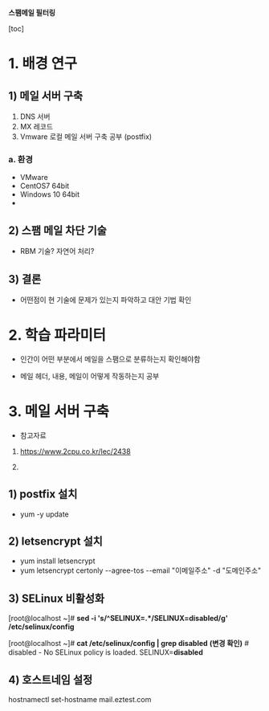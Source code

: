 **스팸메일 필터링**

[toc]

# 1. 배경 연구

## 1) 메일 서버 구축

1. DNS 서버
2. MX 레코드
3. Vmware 로컬 메일 서버 구축 공부 (postfix)

### a. 환경

* VMware
* CentOS7 64bit
* Windows 10 64bit
* 

## 2) 스팸 메일 차단 기술

- RBM 기술? 자연어 처리?

## 3) 결론

* 어떤점이 현 기술에 문제가 있는지 파악하고 대안 기법 확인

# 2. 학습 파라미터

* 인간이 어떤 부분에서 메일을 스팸으로 분류하는지 확인해야함

* 메일 헤더, 내용, 메일이 어떻게 작동하는지 공부

# 3. 메일 서버 구축

* 참고자료

1. https://www.2cpu.co.kr/lec/2438

2. 

## 1) postfix 설치

* yum -y update

## 2) letsencrypt 설치

* yum install letsencrypt
* yum letsencrypt certonly --agree-tos --email "이메일주소" -d "도메인주소"

## 3) SELinux 비활성화

[root@localhost ~]# **sed -i 's/^SELINUX=.\*/SELINUX=disabled/g' /etc/selinux/config**

[root@localhost ~]# **cat /etc/selinux/config | grep disabled** **(변경 확인)**
\#   disabled - No SELinux policy is loaded.
SELINUX=**disabled**

## 4) 호스트네임 설정

hostnamectl set-hostname mail.eztest.com
